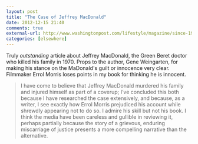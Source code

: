 ```yaml
---
layout: post
title: "The Case of Jeffrey MacDonald"
date: 2012-12-15 21:40
comments: true
external-url: http://www.washingtonpost.com/lifestyle/magazine/since-1979-brian-murtagh-has-fought-to-keep-convicted-murderer-jeffrey-macdonald-in-prison/2012/12/05/3c8bc1c6-2da8-11e2-89d4-040c9330702a_print.html
categories: [elsewhere]
---
```


Truly *outstanding* article about Jeffrey MacDonald, the Green Beret doctor who killed his family in 1970.  Props to the author, Gene Weingarten, for making his stance on the MaDonald's guilt or innocence very clear. Filmmaker Errol Morris loses points in my book for thinking he is innocent. 

>I have come to believe that Jeffrey MacDonald murdered his family and injured himself as part of a coverup; I’ve concluded this both because I have researched the case extensively, and because, as a writer, I see exactly how Errol Morris prejudiced his account while shrewdly appearing not to do so. I admire his skill but not his book. I think the media have been careless and gullible in reviewing it, perhaps partially because the story of a grievous, enduring miscarriage of justice presents a more compelling narrative than the alternative.

